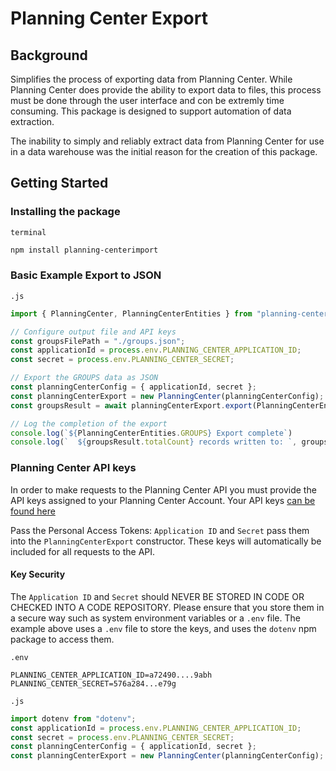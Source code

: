 # Planning Center Export

## Background
Simplifies the process of exporting data from Planning Center.  While Planning Center does provide the ability to export data to files, this process must be done through the user interface and con be extremly time consuming.  This package is designed to support automation of data extraction.

The inability to simply and reliably extract data from Planning Center for use in a data warehouse was the initial reason for the creation of this package.

## Getting Started

### Installing the package
`terminal`
```bash
npm install planning-centerimport
```
### Basic Example Export to JSON
`.js`
```js
import { PlanningCenter, PlanningCenterEntities } from "planning-center-export"

// Configure output file and API keys
const groupsFilePath = "./groups.json";
const applicationId = process.env.PLANNING_CENTER_APPLICATION_ID;
const secret = process.env.PLANNING_CENTER_SECRET;

// Export the GROUPS data as JSON
const planningCenterConfig = { applicationId, secret };
const planningCenterExport = new PlanningCenter(planningCenterConfig);
const groupsResult = await planningCenterExport.export(PlanningCenterEntities.GROUPS, groupsFilePath);

// Log the completion of the export
console.log(`${PlanningCenterEntities.GROUPS} Export complete`)
console.log(`  ${groupsResult.totalCount} records written to: `, groupsFilePath);
```

### Planning Center API keys
In order to make requests to the Planning Center API you must provide the API keys assigned to your Planning Center Account. Your API keys [can be found here](https://api.planningcenteronline.com/oauth/applications)

Pass the Personal Access Tokens: `Application ID` and `Secret` pass them into the `PlanningCenterExport` constructor.  These keys will automatically be included for all requests to the API.

#### Key Security
The `Application ID` and `Secret` should NEVER BE STORED IN CODE OR CHECKED INTO A CODE REPOSITORY.  Please ensure that you store them in a secure way such as system environment variables or a `.env` file. The example above uses a `.env` file to store the keys, and uses the `dotenv` npm package to access them.

`.env`
```
PLANNING_CENTER_APPLICATION_ID=a72490....9abh
PLANNING_CENTER_SECRET=576a284...e79g
```

`.js`
```js
import dotenv from "dotenv";
const applicationId = process.env.PLANNING_CENTER_APPLICATION_ID;
const secret = process.env.PLANNING_CENTER_SECRET;
const planningCenterConfig = { applicationId, secret };
const planningCenterExport = new PlanningCenter(planningCenterConfig);
```
